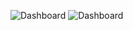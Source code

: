 ![Dashboard](https://github.com/anand7061/portfolio/blob/main/Screenshot%202025-07-19%20124011.png)
![Dashboard](https://github.com/anand7061/portfolio/blob/main/Screenshot%202025-07-19%20124158.png)

